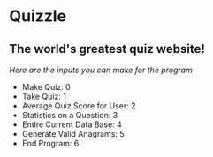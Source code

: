 # Quizzle
## The world's greatest quiz website!

*Here are the inputs you can make for the program*
* Make Quiz: 0
* Take Quiz: 1
* Average Quiz Score for User: 2
* Statistics on a Question: 3
* Entire Current Data Base: 4
* Generate Valid Anagrams: 5
* End Program: 6
